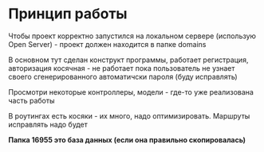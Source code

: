 <h1>Принцип работы</h1>
<p>Чтобы проект корректно запустился на локальном сервере (использую Open Server) - проект должен находится в папке domains </p>
<p>В основном тут сделан конструкт программы, работает регистрация, авторизация косячная - не работает пока пользователь не узнает своего сгенерированного автоматичски пароля (буду исправлять)</p>
<p>Просмотри некоторые контроллеры, модели - где-то уже реализована часть работы</p>
<p>В роутингах есть косяки - их много, надо оптимизировать. Маршруты исправлять надо будет</p>
<p><b>Папка 16955 это база данных (если она правильно скопировалась)</b></p>
